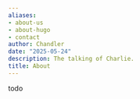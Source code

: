 ```yaml
---
aliases:
- about-us
- about-hugo
- contact
author: Chandler
date: "2025-05-24"
description: The talking of Charlie.
title: About
---
```


todo

